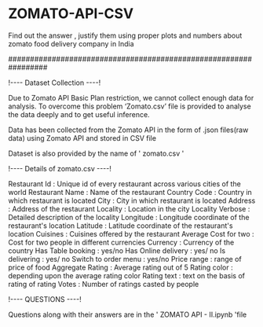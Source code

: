 # ZOMATO-API-CSV
Find out the answer , justify them using proper plots and numbers about zomato food delivery company in India

#################################################################

!---- Dataset Collection ----!

Due to Zomato API Basic Plan restriction, we cannot collect enough data for analysis. To overcome this problem ‘Zomato.csv’ file is provided to analyse the data deeply and to get useful inference.

Data has been collected from the Zomato API in the form of .json files(raw data) using Zomato API and stored in CSV file

Dataset is also provided by the name of ' zomato.csv '


!---- Details of zomato.csv ----!

Restaurant Id : Unique id of every restaurant across various cities of the world
Restaurant Name : Name of the restaurant
Country Code : Country in which restaurant is located
City : City in which restaurant is located
Address : Address of the restaurant
Locality : Location in the city
Locality Verbose : Detailed description of the locality
Longitude : Longitude coordinate of the restaurant's location
Latitude : Latitude coordinate of the restaurant's location
Cuisines : Cuisines offered by the restaurant
Average Cost for two : Cost for two people in different currencies
Currency : Currency of the country
Has Table booking : yes/no
Has Online delivery : yes/ no
Is delivering : yes/ no
Switch to order menu : yes/no
Price range : range of price of food
Aggregate Rating : Average rating out of 5
Rating color : depending upon the average rating color
Rating text : text on the basis of rating of rating
Votes : Number of ratings casted by people


!---- QUESTIONS ----!

Questions along with their answers are in the ' ZOMATO API - II.ipynb 'file
